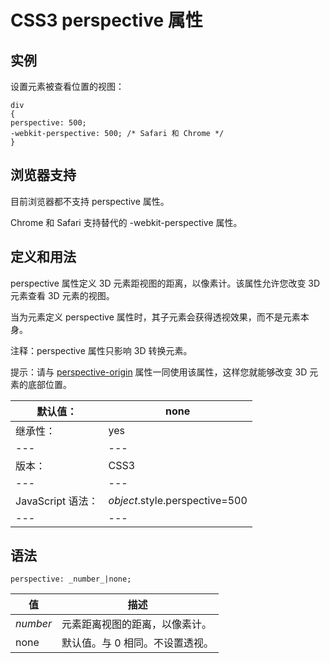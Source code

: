 # CSS3 perspective 属性



## 实例

设置元素被查看位置的视图：

```
div
{
perspective: 500;
-webkit-perspective: 500; /* Safari 和 Chrome */
}

```

## 浏览器支持

目前浏览器都不支持 perspective 属性。

Chrome 和 Safari 支持替代的 -webkit-perspective 属性。

## 定义和用法

perspective 属性定义 3D 元素距视图的距离，以像素计。该属性允许您改变 3D 元素查看 3D 元素的视图。

当为元素定义 perspective 属性时，其子元素会获得透视效果，而不是元素本身。

注释：perspective 属性只影响 3D 转换元素。

提示：请与 [perspective-origin](/cssref/pr_perspective-origin.asp "CSS3 perspective-origin 属性") 属性一同使用该属性，这样您就能够改变 3D 元素的底部位置。

| 默认值： | none |
| --- | --- |
| 继承性： | yes |
| --- | --- |
| 版本： | CSS3 |
| --- | --- |
| JavaScript 语法： | _object_.style.perspective=500 |
| --- | --- |

## 语法

```
perspective: _number_|none;
```

| 值 | 描述 |
| --- | --- |
| _number_ | 元素距离视图的距离，以像素计。 |
| none | 默认值。与 0 相同。不设置透视。 |



